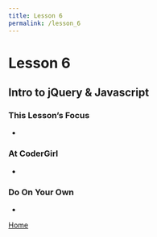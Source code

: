 ```yaml
---
title: Lesson 6
permalink: /lesson_6
---
```


# Lesson 6

## Intro to jQuery & Javascript

### This Lesson’s Focus
*

### At CoderGirl
*

### Do On Your Own
*

[Home]( /web_group_cohort )
